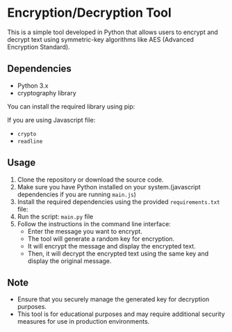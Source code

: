 # Encryption/Decryption Tool

This is a simple tool developed in Python that allows users to encrypt and decrypt text using symmetric-key algorithms like AES (Advanced Encryption Standard).

## Dependencies

- Python 3.x
- cryptography library

You can install the required library using pip:

If you  are using Javascript file:
- `crypto`
- `readline`
## Usage

1. Clone the repository or download the source code.
2. Make sure you have Python installed on your system.(javascript dependencies if you are running `main.js`)
3. Install the required dependencies using the provided `requirements.txt` file:
4. Run the script: `main.py` file
5. Follow the instructions in the command line interface:
   - Enter the message you want to encrypt.
   - The tool will generate a random key for encryption.
   - It will encrypt the message and display the encrypted text.
   - Then, it will decrypt the encrypted text using the same key and display the original message.

## Note

- Ensure that you securely manage the generated key for decryption purposes.
- This tool is for educational purposes and may require additional security measures for use in production environments.
